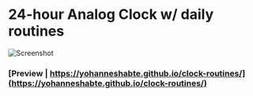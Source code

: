 # 24-hour Analog Clock w/ daily routines

![Screenshot](https://i.redd.it/0q1rhjutawj41.png)
### [Preview | https://yohanneshabte.github.io/clock-routines/](https://yohanneshabte.github.io/clock-routines/)

